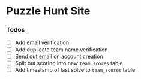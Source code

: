 # Puzzle Hunt Site


### Todos
- [ ] Add email verification
- [ ] Add duplicate team name verification
- [ ] Send out email on account creation
- [ ] Split out scoring into new `team_scores` table
- [ ] Add timestamp of last solve to `team_scores` table
